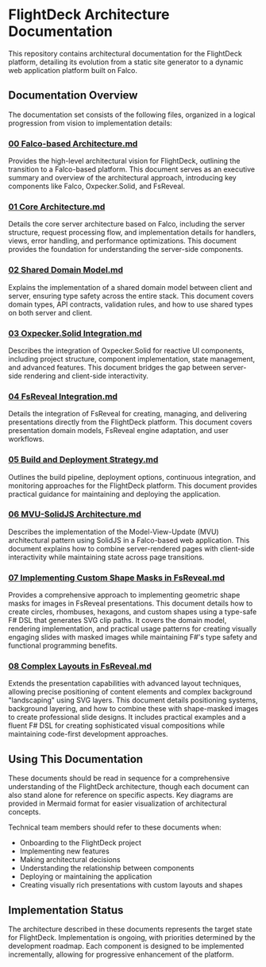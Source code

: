 # FlightDeck Architecture Documentation

This repository contains architectural documentation for the FlightDeck platform, detailing its evolution from a static site generator to a dynamic web application platform built on Falco.

## Documentation Overview

The documentation set consists of the following files, organized in a logical progression from vision to implementation details:

### [00 Falco-based Architecture.md](./00%20Falco-based%20Architecture.md)
Provides the high-level architectural vision for FlightDeck, outlining the transition to a Falco-based platform. This document serves as an executive summary and overview of the architectural approach, introducing key components like Falco, Oxpecker.Solid, and FsReveal.

### [01 Core Architecture.md](./01%20Core%20Architecture.md)
Details the core server architecture based on Falco, including the server structure, request processing flow, and implementation details for handlers, views, error handling, and performance optimizations. This document provides the foundation for understanding the server-side components.

### [02 Shared Domain Model.md](./02%20Shared%20Domain%20Model.md)
Explains the implementation of a shared domain model between client and server, ensuring type safety across the entire stack. This document covers domain types, API contracts, validation rules, and how to use shared types on both server and client.

### [03 Oxpecker.Solid Integration.md](./03%20Oxpecker.Solid%20Integration.md)
Describes the integration of Oxpecker.Solid for reactive UI components, including project structure, component implementation, state management, and advanced features. This document bridges the gap between server-side rendering and client-side interactivity.

### [04 FsReveal Integration.md](./04%20FsReveal%20Integration.md)
Details the integration of FsReveal for creating, managing, and delivering presentations directly from the FlightDeck platform. This document covers presentation domain models, FsReveal engine adaptation, and user workflows.

### [05 Build and Deployment Strategy.md](./05%20Build%20and%20Deployment%20Strategy.md)
Outlines the build pipeline, deployment options, continuous integration, and monitoring approaches for the FlightDeck platform. This document provides practical guidance for maintaining and deploying the application.

### [06 MVU-SolidJS Architecture.md](./06%20MVU-SolidJS%20Architecture.md)
Describes the implementation of the Model-View-Update (MVU) architectural pattern using SolidJS in a Falco-based web application. This document explains how to combine server-rendered pages with client-side interactivity while maintaining state across page transitions.

### [07 Implementing Custom Shape Masks in FsReveal.md](./07%20Implementing%20Custom%20Shape%20Masks%20in%20FsReveal.md)
Provides a comprehensive approach to implementing geometric shape masks for images in FsReveal presentations. This document details how to create circles, rhombuses, hexagons, and custom shapes using a type-safe F# DSL that generates SVG clip paths. It covers the domain model, rendering implementation, and practical usage patterns for creating visually engaging slides with masked images while maintaining F#'s type safety and functional programming benefits.

### [08 Complex Layouts in FsReveal.md](./08%20Complex%20Layouts%20in%20FsReveal.md)
Extends the presentation capabilities with advanced layout techniques, allowing precise positioning of content elements and complex background "landscaping" using SVG layers. This document details positioning systems, background layering, and how to combine these with shape-masked images to create professional slide designs. It includes practical examples and a fluent F# DSL for creating sophisticated visual compositions while maintaining code-first development approaches.

## Using This Documentation

These documents should be read in sequence for a comprehensive understanding of the FlightDeck architecture, though each document can also stand alone for reference on specific aspects. Key diagrams are provided in Mermaid format for easier visualization of architectural concepts.

Technical team members should refer to these documents when:
- Onboarding to the FlightDeck project
- Implementing new features
- Making architectural decisions
- Understanding the relationship between components
- Deploying or maintaining the application
- Creating visually rich presentations with custom layouts and shapes

## Implementation Status

The architecture described in these documents represents the target state for FlightDeck. Implementation is ongoing, with priorities determined by the development roadmap. Each component is designed to be implemented incrementally, allowing for progressive enhancement of the platform.
